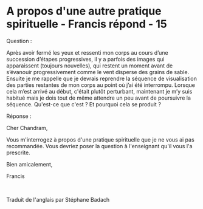 # A propos d'une autre pratique spirituelle - Francis répond - 15




Question : 













Apr&egrave;s avoir ferm&eacute; les yeux et ressenti mon corps au cours d&rsquo;une succession d&rsquo;&eacute;tapes progressives, il y a parfois des images qui apparaissent (toujours nouvelles), qui restent un moment avant de s&rsquo;&eacute;vanouir progressivement comme le vent disperse des grains de sable. Ensuite je me rappelle que je devrais reprendre la s&eacute;quence de visualisation des parties restantes de mon corps au point o&ugrave; j&rsquo;ai &eacute;t&eacute; interrompu. Lorsque cela m&rsquo;est arriv&eacute; au d&eacute;but, c'&eacute;tait plut&ocirc;t perturbant, maintenant je m&rsquo;y suis habitu&eacute; mais je dois tout de m&ecirc;me attendre un peu avant de poursuivre la s&eacute;quence. Qu'est-ce que c'est ? Et pourquoi cela se produit ?












R&eacute;ponse :











Cher Chandram,












Vous m'interrogez &agrave; propos d'une pratique spirituelle que je ne vous ai pas recommand&eacute;e. Vous devriez poser la question &agrave; l'enseignant qu'il vous l'a prescrite.












Bien amicalement,











Francis

&nbsp;




Traduit de l'anglais par St&eacute;phane Badach














